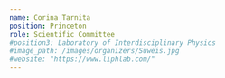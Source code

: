 ```yaml
---
name: Corina Tarnita
position: Princeton
role: Scientific Committee
#position3: Laboratory of Interdisciplinary Physics
#image_path: /images/organizers/Suweis.jpg
#website: "https://www.liphlab.com/"
---
```

